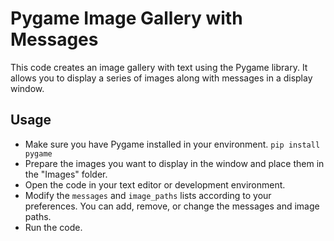 # Pygame Image Gallery with Messages

This code creates an image gallery with text using the Pygame library. It allows you to display a series of images along with messages in a display window.

## Usage
- Make sure you have Pygame installed in your environment. `pip install pygame`
- Prepare the images you want to display in the window and place them in the "Images" folder.
- Open the code in your text editor or development environment.
- Modify the `messages` and `image_paths` lists according to your preferences. You can add, remove, or change the messages and image paths.
- Run the code.
